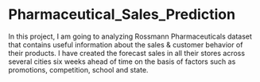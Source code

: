 # Pharmaceutical_Sales_Prediction
In this project, I am going to analyzing Rossmann Pharmaceuticals dataset that contains useful information about the sales &amp; customer behavior of their products. I have created the forecast sales in all their stores across several cities six weeks ahead of time on the basis of factors such as promotions, competition, school and state.
